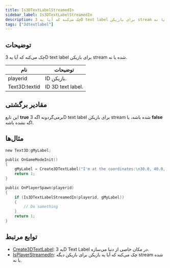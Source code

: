 ```yaml
---
title: Is3DTextLabelStreamedIn
sidebar_label: Is3DTextLabelStreamedIn
description: چک می‌کنه که آیا یه 3D text label برای بازیکن stream شده یا نه.
tags: ["3dtextlabel"]
---
```


<VersionWarn version='omp v1.1.0.2612' />

## توضیحات

چک می‌کنه که آیا یه 3D text label برای بازیکن stream شده یا نه.

| نام           | توضیحات                      |
| ------------- | ---------------------------- |
| playerid      | ID بازیکن.                    |
| Text3D:textid | ID 3D text label.            |

## مقادیر برگشتی

این تابع **true** برمی‌گردونه اگه 3D text label برای بازیکن stream شده باشه، یا **false** اگه نشده باشه.

## مثال‌ها

```c
new Text3D:gMyLabel;

public OnGameModeInit()
{
    gMyLabel = Create3DTextLabel("I'm at the coordinates:\n30.0, 40.0, 50.0", 0x008080FF, 30.0, 40.0, 50.0, 40.0, 0, false);
    return 1;
}

public OnPlayerSpawn(playerid)
{
    if (Is3DTextLabelStreamedIn(playerid, gMyLabel))
    {
        // Do something
    }
    return 1;
}
```

## توابع مرتبط

- [Create3DTextLabel](Create3DTextLabel): یه 3D Text Label در مکان خاصی از دنیا می‌سازه.
- [IsPlayerStreamedIn](IsPlayerStreamedIn): چک می‌کنه که آیا یه بازیکن برای بازیکن دیگه stream شده یا نه.